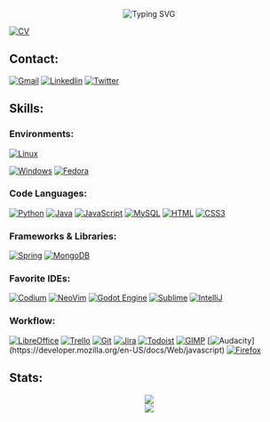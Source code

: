 <div align="center" href="https://github.com/alejandrofalcon">
<img src="https://readme-typing-svg.demolab.com/?font=Sans-serif&size=40&duration=2000&pause=300&color=F70000&center=true&vCenter=true&lines=About+AleFalcon" alt="Typing SVG" />
</div>





[![CV](https://img.shields.io/badge/Curriculum%20Vitae-30363D?style=for-the-badge&logo=GitHub-Sponsors&logoColor=#white)](https://drive.google.com/file/d/1GvJniY-ic6uhEdfOqC8XdYvnI_W0HtdY/view?usp=sharing) 

<div>
 
## Contact:
 

[![Gmail](https://img.shields.io/badge/Gmail-D14836?style=for-the-badge&logo=gmail&logoColor=white )]("mailto:alejandrofalcon2001@gmail.com")
[![Linkedlin](https://img.shields.io/badge/LinkedIn-0077B5?style=for-the-badge&logo=linkedin&logoColor=white)](https://www.linkedin.com/in/alejandro-falcon-boyano-14b838273/)
[![Twitter](https://img.shields.io/badge/Twitter-1DA1F2?style=for-the-badge&logo=twitter&logoColor=white)](https://twitter.com/Alefalcon_dev)


</div>

## Skills:</h2>

### Environments:
 
[![Linux](https://img.shields.io/badge/Linux-FCC624?style=for-the-badge&logo=linux&logoColor=black)](https://www.linux.org/)

[![Windows](https://img.shields.io/badge/Windows-0078D6?style=for-the-badge&logo=windows&logoColor=white)](https://www.microsoft.com/es-es/windows)
[![Fedora](https://img.shields.io/badge/Fedora-294172?style=for-the-badge&logo=fedora&logoColor=white)](https://www.linux.org/)


 
### Code Languages:

[![Python](https://img.shields.io/badge/Python-3776AB?style=for-the-badge&logo=python&logoColor=white)](https://www.linux.org/)
[![Java](https://img.shields.io/badge/Java-ED8B00?style=for-the-badge&logo=openjdk&logoColor=white)](https://www.linux.org/)
[![JavaScript](https://img.shields.io/badge/JavaScript-F7DF1E?style=for-the-badge&logo=javascript&logoColor=black)](https://www.linux.org/)
[![MySQL](https://img.shields.io/badge/MySQL-00000F?style=for-the-badge&logo=mysql&logoColor=white)](https://www.linux.org/)
[![HTML](https://img.shields.io/badge/HTML5-E34F26?style=for-the-badge&logo=html5&logoColor=white)](https://www.linux.org/)
[![CSS3](https://img.shields.io/badge/CSS3-1572B6?style=for-the-badge&logo=css3&logoColor=white)](https://www.linux.org/)


### Frameworks & Libraries:

[![Spring](https://img.shields.io/badge/Spring-6DB33F?style=for-the-badge&logo=spring&logoColor=white)](https://spring.io/)
[![MongoDB](https://img.shields.io/badge/MongoDB-4EA94B?style=for-the-badge&logo=mongodb&logoColor=white)](https://www.linux.org/)
 
### Favorite IDEs:

[![Codium](https://img.shields.io/badge/Visual_Studio_Code-0078D4?style=for-the-badge&logo=visual%20studio%20code&logoColor=white)](https://www.linux.org/)
[![NeoVim](https://img.shields.io/badge/NeoVim-%2357A143.svg?&style=for-the-badge&logo=neovim&logoColor=white)](https://www.linux.org/)
[![Godot Engine](https://img.shields.io/badge/GODOT-%23FFFFFF.svg?style=for-the-badge&logo=godot-engine)](https://www.linux.org/)
[![Sublime](https://img.shields.io/badge/sublime_text-%23575757.svg?&style=for-the-badge&logo=sublime-text&logoColor=important)](https://www.linux.org/)
[![IntelliJ](https://img.shields.io/badge/IntelliJ_IDEA-000000.svg?style=for-the-badge&logo=intellij-idea&logoColor=white)](https://www.linux.org/)

### Workflow:

[![LibreOffice](https://img.shields.io/badge/LibreOffice-18A303?style=for-the-badge&logo=LibreOffice&logoColor=white)](https://www.linux.org/)
[![Trello](https://img.shields.io/badge/Trello-0052CC?style=for-the-badge&logo=trello&logoColor=white)](https://www.linux.org/)
[![Git](https://img.shields.io/badge/GIT-E44C30?style=for-the-badge&logo=git&logoColor=white)](https://www.linux.org/)
[![Jira](https://img.shields.io/badge/Jira-0052CC?style=for-the-badge&logo=Jira&logoColor=white)](https://www.linux.org/)
[![Todoist](https://img.shields.io/badge/Todoist-E44332?style=for-the-badge&logo=todoist&logoColor=white)](https://www.linux.org/)
[![GIMP](https://img.shields.io/badge/gimp-5C5543?style=for-the-badge&logo=gimp&logoColor=white)](https://www.w3.org/TR/2001/WD-css3-roadmap-20010523/) 
[![Audacity](https://img.shields.io/badge/Audacity-0000CC?style=for-the-badge&logo=audacity&logoColor=white****)](https://developer.mozilla.org/en-US/docs/Web/javascript)
[![Firefox](https://img.shields.io/badge/Firefox_Browser-FF7139?style=for-the-badge&logo=Firefox-Browser&logoColor=white)](https://www.linux.org/)


## Stats:

<div align="center">

 <picture>
  <source
    srcset="https://github-readme-stats.vercel.app/api?username=alejandrofalcon&hide_border=true&show_icons=true&show_icons=true&bg_color=0D1117&theme=dark"
    media="(prefers-color-scheme: dark)"
  />
  <source
    srcset="https://github-readme-stats.vercel.app/api?username=alejandrofalcon&hide_border=true&show_icons=true&show_icons=true"
    media="(prefers-color-scheme: light), (prefers-color-scheme: no-preference)"
  />
  <img src="https://github-readme-stats.vercel.app/api?username=alejandrofalcon&hide_border=true&show_icons=true&show_icons=true" />
</picture>
<br>
<picture>
  <source
    srcset="https://github-readme-stats.vercel.app/api/top-langs/?username=alejandrofalcon&hide_border=true&show_icons=true&bg_color=0D1117&theme=dark"
    media="(prefers-color-scheme: dark)"
  />
  <source
    srcset="https://github-readme-stats.vercel.app/api/top-langs/?username=alejandrofalcon&hide_border=true&show_icons=true"
    media="(prefers-color-scheme: light), (prefers-color-scheme: no-preference)"
  />
  <img src="https://github-readme-stats.vercel.app/api/top-langs/?username=alejandrofalcon&hide_border=true&show_icons=true" />
</picture>

</div>


